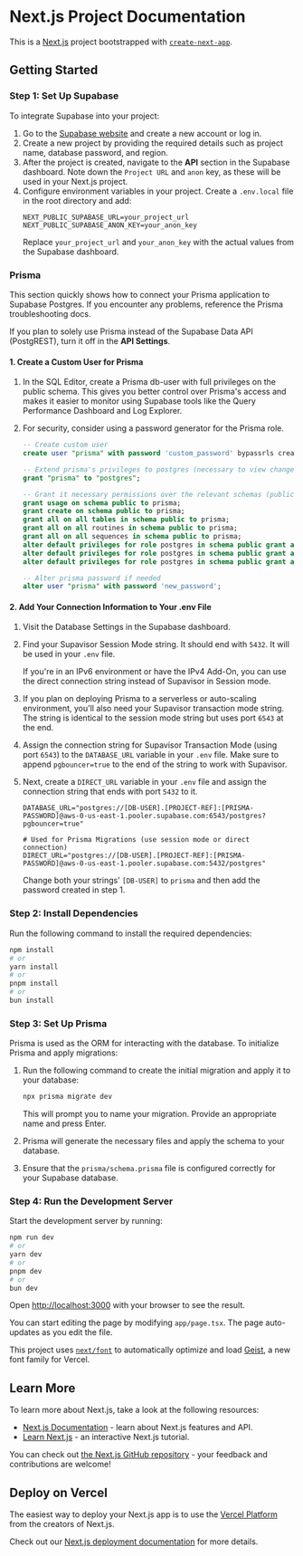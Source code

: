 # Next.js Project Documentation

This is a [Next.js](https://nextjs.org) project bootstrapped with [`create-next-app`](https://nextjs.org/docs/app/api-reference/cli/create-next-app).

## Getting Started

### Step 1: Set Up Supabase

To integrate Supabase into your project:

1. Go to the [Supabase website](https://supabase.com/) and create a new account or log in.
2. Create a new project by providing the required details such as project name, database password, and region.
3. After the project is created, navigate to the **API** section in the Supabase dashboard. Note down the `Project URL` and `anon` key, as these will be used in your Next.js project.
4. Configure environment variables in your project. Create a `.env.local` file in the root directory and add:
   ```env
   NEXT_PUBLIC_SUPABASE_URL=your_project_url
   NEXT_PUBLIC_SUPABASE_ANON_KEY=your_anon_key
   ```
   Replace `your_project_url` and `your_anon_key` with the actual values from the Supabase dashboard.

### Prisma

This section quickly shows how to connect your Prisma application to Supabase Postgres. If you encounter any problems, reference the Prisma troubleshooting docs.

If you plan to solely use Prisma instead of the Supabase Data API (PostgREST), turn it off in the **API Settings**.

#### 1. Create a Custom User for Prisma

1. In the SQL Editor, create a Prisma db-user with full privileges on the public schema. This gives you better control over Prisma's access and makes it easier to monitor using Supabase tools like the Query Performance Dashboard and Log Explorer.

2. For security, consider using a password generator for the Prisma role.

   ```sql
   -- Create custom user
   create user "prisma" with password 'custom_password' bypassrls createdb;

   -- Extend prisma's privileges to postgres (necessary to view changes in Dashboard)
   grant "prisma" to "postgres";

   -- Grant it necessary permissions over the relevant schemas (public)
   grant usage on schema public to prisma;
   grant create on schema public to prisma;
   grant all on all tables in schema public to prisma;
   grant all on all routines in schema public to prisma;
   grant all on all sequences in schema public to prisma;
   alter default privileges for role postgres in schema public grant all on tables to prisma;
   alter default privileges for role postgres in schema public grant all on routines to prisma;
   alter default privileges for role postgres in schema public grant all on sequences to prisma;

   -- Alter prisma password if needed
   alter user "prisma" with password 'new_password';
   ```

#### 2. Add Your Connection Information to Your .env File

1. Visit the Database Settings in the Supabase dashboard.
2. Find your Supavisor Session Mode string. It should end with `5432`. It will be used in your `.env` file.
   
   If you're in an IPv6 environment or have the IPv4 Add-On, you can use the direct connection string instead of Supavisor in Session mode.

3. If you plan on deploying Prisma to a serverless or auto-scaling environment, you'll also need your Supavisor transaction mode string. The string is identical to the session mode string but uses port `6543` at the end.

4. Assign the connection string for Supavisor Transaction Mode (using port `6543`) to the `DATABASE_URL` variable in your `.env` file. Make sure to append `pgbouncer=true` to the end of the string to work with Supavisor.

5. Next, create a `DIRECT_URL` variable in your `.env` file and assign the connection string that ends with port `5432` to it.

   ```env
   DATABASE_URL="postgres://[DB-USER].[PROJECT-REF]:[PRISMA-PASSWORD]@aws-0-us-east-1.pooler.supabase.com:6543/postgres?pgbouncer=true"

   # Used for Prisma Migrations (use session mode or direct connection)
   DIRECT_URL="postgres://[DB-USER].[PROJECT-REF]:[PRISMA-PASSWORD]@aws-0-us-east-1.pooler.supabase.com:5432/postgres"
   ```

   Change both your strings' `[DB-USER]` to `prisma` and then add the password created in step 1.

### Step 2: Install Dependencies

Run the following command to install the required dependencies:

```bash
npm install
# or
yarn install
# or
pnpm install
# or
bun install
```

### Step 3: Set Up Prisma

Prisma is used as the ORM for interacting with the database. To initialize Prisma and apply migrations:

1. Run the following command to create the initial migration and apply it to your database:
   ```bash
   npx prisma migrate dev
   ```
   This will prompt you to name your migration. Provide an appropriate name and press Enter.

2. Prisma will generate the necessary files and apply the schema to your database.

3. Ensure that the `prisma/schema.prisma` file is configured correctly for your Supabase database.

### Step 4: Run the Development Server

Start the development server by running:

```bash
npm run dev
# or
yarn dev
# or
pnpm dev
# or
bun dev
```

Open [http://localhost:3000](http://localhost:3000) with your browser to see the result.

You can start editing the page by modifying `app/page.tsx`. The page auto-updates as you edit the file.

This project uses [`next/font`](https://nextjs.org/docs/app/building-your-application/optimizing/fonts) to automatically optimize and load [Geist](https://vercel.com/font), a new font family for Vercel.

## Learn More

To learn more about Next.js, take a look at the following resources:

- [Next.js Documentation](https://nextjs.org/docs) - learn about Next.js features and API.
- [Learn Next.js](https://nextjs.org/learn) - an interactive Next.js tutorial.

You can check out [the Next.js GitHub repository](https://github.com/vercel/next.js) - your feedback and contributions are welcome!

## Deploy on Vercel

The easiest way to deploy your Next.js app is to use the [Vercel Platform](https://vercel.com/new?utm_medium=default-template&filter=next.js&utm_source=create-next-app&utm_campaign=create-next-app-readme) from the creators of Next.js.

Check out our [Next.js deployment documentation](https://nextjs.org/docs/app/building-your-application/deploying) for more details.

